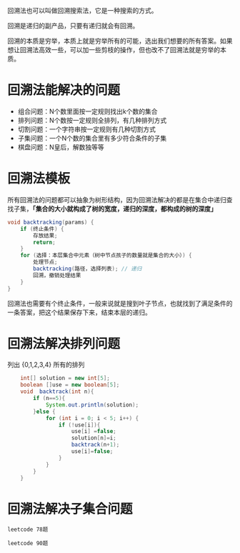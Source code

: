 回溯法也可以叫做回溯搜索法，它是一种搜索的方式。

回溯是递归的副产品，只要有递归就会有回溯。

回溯的本质是穷举，本质上就是穷举所有的可能，选出我们想要的所有答案。如果想让回溯法高效一些，可以加一些剪枝的操作，但也改不了回溯法就是穷举的本质。

# 回溯法能解决的问题

- 组合问题：N个数里面按一定规则找出k个数的集合
- 排列问题：N个数按一定规则全排列，有几种排列方式
- 切割问题：一个字符串按一定规则有几种切割方式
- 子集问题：一个N个数的集合里有多少符合条件的子集
- 棋盘问题：N皇后，解数独等等

# 回溯法模板

所有回溯法的问题都可以抽象为树形结构，因为回溯法解决的都是在集合中递归查找子集，**「集合的大小就构成了树的宽度，递归的深度，都构成的树的深度」**



```java
void backtracking(params) {
    if (终止条件) {
        存放结果;
        return;
    }
    for (选择：本层集合中元素（树中节点孩子的数量就是集合的大小）) {
    	处理节点;
    	backtracking(路径，选择列表); // 递归
    	回溯，撤销处理结果
	}
}
```

回溯法也需要有个终止条件，一般来说就是搜到叶子节点，也就找到了满足条件的一条答案，把这个结果保存下来，结束本层的递归。



# 回溯法解决排列问题

列出 {0,1,2,3,4} 所有的排列

```java
	int[] solution = new int[5];
    boolean []use = new boolean[5];
    void  backtrack(int n){
        if (n==5){
            System.out.println(solution);
        }else {
            for (int i = 0; i < 5; i++) {
                if (!use[i]){
                    use[i] =false;
                    solution[n]=i;
                    backtrack(n+1);
                    use[i]=false;
                }
            }
        }
    }
```



# 回溯法解决子集合问题

`leetcode 78题`

`leetcode 90题`